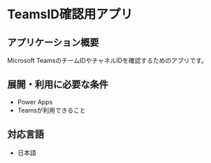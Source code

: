 # TeamsID確認用アプリ

## アプリケーション概要
Microsoft TeamsのチームIDやチャネルIDを確認するためのアプリです。


## 展開・利用に必要な条件
* Power Apps
* Teamsが利用できること

## 対応言語
* 日本語


